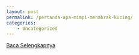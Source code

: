 ```yaml
---
layout: post
permalink: /pertanda-apa-mimpi-menabrak-kucing/
categories:
    - Uncategorized
---
```


[Baca Selengkapnya](/01)
